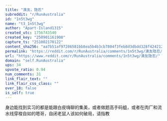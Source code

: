 ```yaml
---
title: "澳友，隐忍"
subreddit: "r/RunAustralia"
id: "1n5t3wg"
name: "t3_1n5t3wg"
author: "Apart-Island1315"
created_utc: 1756743540
created_key: "250901161900"
capture_ts: "251002170122"
content_sha256: "aa7b51af97286581bb8ea5b4b3cb7804f3feb8d3dbdd328f4242126632d0fbd8"
permalink: "https://reddit.com/r/RunAustralia/comments/1n5t3wg/澳友隐忍/"
url: "https://www.reddit.com/r/RunAustralia/comments/1n5t3wg/澳友隐忍/"
domain: "self.RunAustralia"
ups: 34
upvote_ratio: 0.94
num_comments: 31
link_flair_text: ""
link_flair_css_class: ""
over_18: false
is_self: true
---
```


身边能找到实习的都是能跟白皮嗨聊的集美，或者做题高手码蛆，或者在肉厂和流水线穿梭自如的嗯哥，自闭老鼠人该如何破局，请指教
